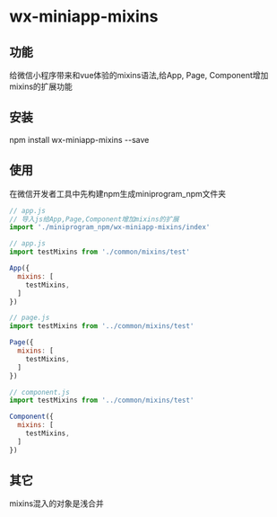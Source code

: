 wx-miniapp-mixins
========================================

功能
------------
给微信小程序带来和vue体验的mixins语法,给App, Page, Component增加mixins的扩展功能

安装
------------
npm install wx-miniapp-mixins --save

使用
------------
在微信开发者工具中先构建npm生成miniprogram_npm文件夹
```javascript
// app.js
// 导入js给App,Page,Component增加mixins的扩展
import './miniprogram_npm/wx-miniapp-mixins/index'
```

```javascript
// app.js
import testMixins from './common/mixins/test'

App({
  mixins: [
    testMixins,
  ]
})
```

```javascript
// page.js
import testMixins from '../common/mixins/test'

Page({
  mixins: [
    testMixins,
  ]
})
```

```javascript
// component.js
import testMixins from '../common/mixins/test'

Component({
  mixins: [
    testMixins,
  ]
})
```

其它
------------
mixins混入的对象是浅合并
